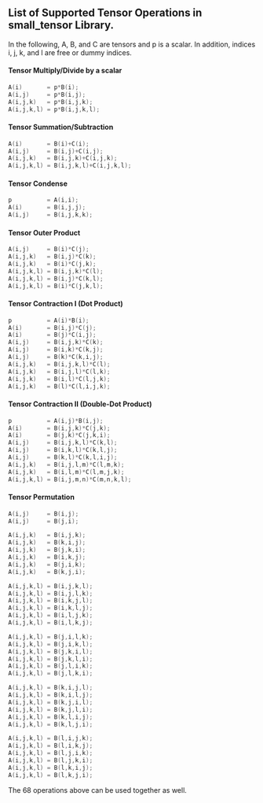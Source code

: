 ## List of Supported Tensor Operations in small_tensor Library.

In the following, A, B, and C are tensors and p is a scalar.
In addition, indices i, j, k, and l are free or dummy indices.

#### Tensor Multiply/Divide by a scalar
```cpp
A(i)       = p*B(i);
A(i,j)     = p*B(i,j);
A(i,j,k)   = p*B(i,j,k);
A(i,j,k,l) = p*B(i,j,k,l);
```

#### Tensor Summation/Subtraction
```cpp
A(i)       = B(i)+C(i);
A(i,j)     = B(i,j)+C(i,j);
A(i,j,k)   = B(i,j,k)+C(i,j,k);
A(i,j,k,l) = B(i,j,k,l)+C(i,j,k,l);
```

#### Tensor Condense
```cpp
p          = A(i,i);
A(i)       = B(i,j,j);
A(i,j)     = B(i,j,k,k);
```
<!-- A(i)       = B(j,i,j);
A(i)       = B(j,j,i);
A(i,j)     = B(k,k,i,j);
A(i,j)     = B(k,i,k,j);
A(i,j)     = B(k,i,j,k);
A(i,j)     = B(i,k,k,j);
A(i,j)     = B(i,k,j,k); -->
#### Tensor Outer Product
```cpp
A(i,j)     = B(i)*C(j);
A(i,j,k)   = B(i,j)*C(k);
A(i,j,k)   = B(i)*C(j,k);
A(i,j,k,l) = B(i,j,k)*C(l);
A(i,j,k,l) = B(i,j)*C(k,l);
A(i,j,k,l) = B(i)*C(j,k,l);
```

#### Tensor Contraction I (Dot Product)
```cpp
p          = A(i)*B(i);
A(i)       = B(i,j)*C(j);
A(i)       = B(j)*C(i,j);
A(i,j)     = B(i,j,k)*C(k);
A(i,j)     = B(i,k)*C(k,j);
A(i,j)     = B(k)*C(k,i,j);
A(i,j,k)   = B(i,j,k,l)*C(l);
A(i,j,k)   = B(i,j,l)*C(l,k);
A(i,j,k)   = B(i,l)*C(l,j,k);
A(i,j,k)   = B(l)*C(l,i,j,k);
```

#### Tensor Contraction II (Double-Dot Product)
```cpp
p          = A(i,j)*B(i,j);
A(i)       = B(i,j,k)*C(j,k);
A(i)       = B(j,k)*C(j,k,i);
A(i,j)     = B(i,j,k,l)*C(k,l);
A(i,j)     = B(i,k,l)*C(k,l,j);
A(i,j)     = B(k,l)*C(k,l,i,j);
A(i,j,k)   = B(i,j,l,m)*C(l,m,k);
A(i,j,k)   = B(i,l,m)*C(l,m,j,k);
A(i,j,k,l) = B(i,j,m,n)*C(m,n,k,l);
```

#### Tensor Permutation
```cpp
A(i,j)     = B(i,j);
A(i,j)     = B(j,i);

A(i,j,k)   = B(i,j,k);
A(i,j,k)   = B(k,i,j);
A(i,j,k)   = B(j,k,i);
A(i,j,k)   = B(i,k,j);
A(i,j,k)   = B(j,i,k);
A(i,j,k)   = B(k,j,i);

A(i,j,k,l) = B(i,j,k,l);
A(i,j,k,l) = B(i,j,l,k);
A(i,j,k,l) = B(i,k,j,l);
A(i,j,k,l) = B(i,k,l,j);
A(i,j,k,l) = B(i,l,j,k);
A(i,j,k,l) = B(i,l,k,j);

A(i,j,k,l) = B(j,i,l,k);
A(i,j,k,l) = B(j,i,k,l);
A(i,j,k,l) = B(j,k,i,l);
A(i,j,k,l) = B(j,k,l,i);
A(i,j,k,l) = B(j,l,i,k);
A(i,j,k,l) = B(j,l,k,i);

A(i,j,k,l) = B(k,i,j,l);
A(i,j,k,l) = B(k,i,l,j);
A(i,j,k,l) = B(k,j,i,l);
A(i,j,k,l) = B(k,j,l,i);
A(i,j,k,l) = B(k,l,i,j);
A(i,j,k,l) = B(k,l,j,i);

A(i,j,k,l) = B(l,i,j,k);
A(i,j,k,l) = B(l,i,k,j);
A(i,j,k,l) = B(l,j,i,k);
A(i,j,k,l) = B(l,j,k,i);
A(i,j,k,l) = B(l,k,i,j);
A(i,j,k,l) = B(l,k,j,i);
```



The 68 operations above can be used together as well.